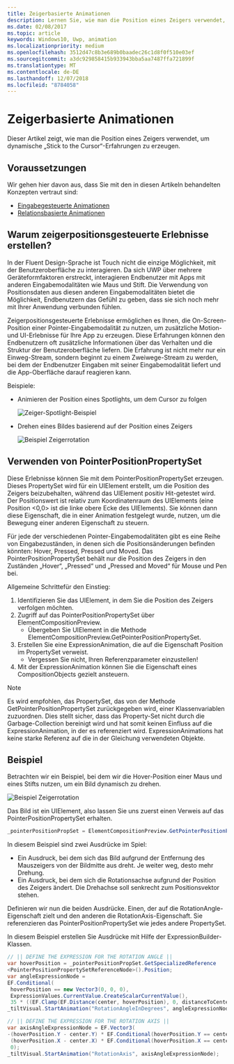 ```yaml
---
title: Zeigerbasierte Animationen
description: Lernen Sie, wie man die Position eines Zeigers verwendet, um dynamische „Stick to the Cursor“-Erfahrungen zu erzeugen.
ms.date: 02/08/2017
ms.topic: article
keywords: Windows10, Uwp, animation
ms.localizationpriority: medium
ms.openlocfilehash: 3512d47c8b3e689b0baadec26c1d8f0f510e03ef
ms.sourcegitcommit: a3dc929858415b933943bba5aa7487ffa721899f
ms.translationtype: MT
ms.contentlocale: de-DE
ms.lasthandoff: 12/07/2018
ms.locfileid: "8784058"
---
```

# <a name="pointer-based-animations"></a>Zeigerbasierte Animationen

Dieser Artikel zeigt, wie man die Position eines Zeigers verwendet, um dynamische „Stick to the Cursor“-Erfahrungen zu erzeugen.

## <a name="prerequisites"></a>Voraussetzungen

Wir gehen hier davon aus, dass Sie mit den in diesen Artikeln behandelten Konzepten vertraut sind:

- [Eingabegesteuerte Animationen](input-driven-animations.md)
- [Relationsbasierte Animationen](relation-animations.md)

## <a name="why-create-pointer-position-driven-experiences"></a>Warum zeigerpositionsgesteuerte Erlebnisse erstellen?

In der Fluent Design-Sprache ist Touch nicht die einzige Möglichkeit, mit der Benutzeroberfläche zu interagieren. Da sich UWP über mehrere Geräteformfaktoren erstreckt, interagieren Endbenutzer mit Apps mit anderen Eingabemodalitäten wie Maus und Stift. Die Verwendung von Positionsdaten aus diesen anderen Eingabemodalitäten bietet die Möglichkeit, Endbenutzern das Gefühl zu geben, dass sie sich noch mehr mit Ihrer Anwendung verbunden fühlen.

Zeigerpositionsgesteuerte Erlebnisse ermöglichen es Ihnen, die On-Screen-Position einer Pointer-Eingabemodalität zu nutzen, um zusätzliche Motion- und UI-Erlebnisse für Ihre App zu erzeugen. Diese Erfahrungen können den Endbenutzern oft zusätzliche Informationen über das Verhalten und die Struktur der Benutzeroberfläche liefern. Die Erfahrung ist nicht mehr nur ein Einweg-Stream, sondern beginnt zu einem Zweiwege-Stream zu werden, bei dem der Endbenutzer Eingaben mit seiner Eingabemodalität liefert und die App-Oberfläche darauf reagieren kann.

Beispiele:

- Animieren der Position eines Spotlights, um dem Cursor zu folgen

    ![Zeiger-Spotlight-Beispiel](images/animation/spotlight-reveal.gif)

- Drehen eines Bildes basierend auf der Position eines Zeigers

    ![Beispiel Zeigerrotation](images/animation/pointer-rotate.gif)

## <a name="using-pointerpositionpropertyset"></a>Verwenden von PointerPositionPropertySet

Diese Erlebnisse können Sie mit dem PointerPositionPropertySet erzeugen. Dieses PropertySet wird für ein UIElement erstellt, um die Position des Zeigers beizubehalten, während das UIElement positiv Hit-getestet wird. Der Positionswert ist relativ zum Koordinatenraum des UIElements (eine Position <0,0> ist die linke obere Ecke des UIElements). Sie können dann diese Eigenschaft, die in einer Animation festgelegt wurde, nutzen, um die Bewegung einer anderen Eigenschaft zu steuern.

Für jede der verschiedenen Pointer-Eingabemodalitäten gibt es eine Reihe von Eingabezuständen, in denen sich die Positionsänderungen befinden könnten: Hover, Pressed, Pressed und Moved. Das PointerPositionPropertySet behält nur die Position des Zeigers in den Zuständen „Hover“, „Pressed“ und „Pressed and Moved“ für Mouse und Pen bei.

Allgemeine Schrittefür den Einstieg:

1. Identifizieren Sie das UIElement, in dem Sie die Position des Zeigers verfolgen möchten.
1. Zugriff auf das PointerPositionPropertySet über ElementCompositionPreview.
    - Übergeben Sie UIElement in die Methode ElementCompositionPreview.GetPointerPositionPropertySet.
1. Erstellen Sie eine ExpressionAnimation, die auf die Eigenschaft Position im PropertySet verweist.
    - Vergessen Sie nicht, Ihren Referenzparameter einzustellen!
1. Mit der ExpressionAnimation können Sie die Eigenschaft eines CompositionObjects gezielt ansteuern.

> [!NOTE]
> Es wird empfohlen, das PropertySet, das von der Methode GetPointerPositionPropertySet zurückgegeben wird, einer Klassenvariablen zuzuordnen. Dies stellt sicher, dass das Property-Set nicht durch die Garbage-Collection bereinigt wird und hat somit keinen Einfluss auf die ExpressionAnimation, in der es referenziert wird. ExpressionAnimations hat keine starke Referenz auf die in der Gleichung verwendeten Objekte.

## <a name="example"></a>Beispiel

Betrachten wir ein Beispiel, bei dem wir die Hover-Position einer Maus und eines Stifts nutzen, um ein Bild dynamisch zu drehen.

![Beispiel Zeigerrotation](images/animation/pointer-rotate.gif)

Das Bild ist ein UIElement, also lassen Sie uns zuerst einen Verweis auf das PointerPositionPropertySet erhalten.

```csharp
_pointerPositionPropSet = ElementCompositionPreview.GetPointerPositionPropertySet(UIElement element);
```

In diesem Beispiel sind zwei Ausdrücke im Spiel:

- Ein Ausdruck, bei dem sich das Bild aufgrund der Entfernung des Mauszeigers von der Bildmitte aus dreht. Je weiter weg, desto mehr Drehung.
- Ein Ausdruck, bei dem sich die Rotationsachse aufgrund der Position des Zeigers ändert. Die Drehachse soll senkrecht zum Positionsvektor stehen.

Definieren wir nun die beiden Ausdrücke. Einen, der auf die RotationAngle-Eigenschaft zielt und den anderen die RotationAxis-Eigenschaft. Sie referenzieren das PointerPositionPropertySet wie jedes andere PropertySet.

In diesem Beispiel erstellen Sie Ausdrücke mit Hilfe der ExpressionBuilder-Klassen.

```csharp
// || DEFINE THE EXPRESSION FOR THE ROTATION ANGLE ||
var hoverPosition = _pointerPositionPropSet.GetSpecializedReference
<PointerPositionPropertySetReferenceNode>().Position;
var angleExpressionNode =
EF.Conditional(
 hoverPosition == new Vector3(0, 0, 0),
 ExpressionValues.CurrentValue.CreateScalarCurrentValue(),
 35 * ((EF.Clamp(EF.Distance(center, hoverPosition), 0, distanceToCenter) % distanceToCenter) / distanceToCenter));
_tiltVisual.StartAnimation("RotationAngleInDegrees", angleExpressionNode);

// || DEFINE THE EXPRESSION FOR THE ROTATION AXIS ||
var axisAngleExpressionNode = EF.Vector3(
-(hoverPosition.Y - center.Y) * EF.Conditional(hoverPosition.Y == center.Y, 0, 1),
 (hoverPosition.X - center.X) * EF.Conditional(hoverPosition.X == center.X, 0, 1),
 0);
_tiltVisual.StartAnimation("RotationAxis", axisAngleExpressionNode);
```